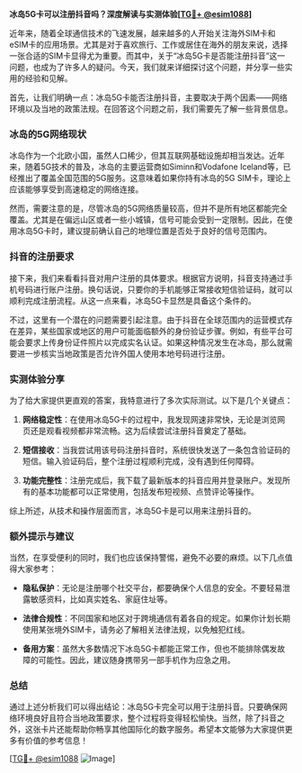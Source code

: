 **冰岛5G卡可以注册抖音吗？深度解读与实测体验[[TG💪+ @esim1088](https://t.me/s/esim1088)]**

近年来，随着全球通信技术的飞速发展，越来越多的人开始关注海外SIM卡和eSIM卡的应用场景。尤其是对于喜欢旅行、工作或居住在海外的朋友来说，选择一张合适的SIM卡显得尤为重要。而其中，关于“冰岛5G卡是否能注册抖音”这一问题，也成为了许多人的疑问。今天，我们就来详细探讨这个问题，并分享一些实用的经验和见解。

首先，让我们明确一点：冰岛5G卡能否注册抖音，主要取决于两个因素——网络环境以及当地的政策法规。在回答这个问题之前，我们需要先了解一些背景信息。

### 冰岛的5G网络现状

冰岛作为一个北欧小国，虽然人口稀少，但其互联网基础设施却相当发达。近年来，随着5G技术的普及，冰岛的主要运营商如Siminn和Vodafone Iceland等，已经推出了覆盖全国范围的5G服务。这意味着如果你持有冰岛的5G SIM卡，理论上应该能够享受到高速稳定的网络连接。

然而，需要注意的是，尽管冰岛的5G网络质量较高，但并不是所有地区都能完全覆盖。尤其是在偏远山区或者一些小城镇，信号可能会受到一定限制。因此，在使用冰岛5G卡时，建议提前确认自己的地理位置是否处于良好的信号范围内。

### 抖音的注册要求

接下来，我们来看看抖音对用户注册的具体要求。根据官方说明，抖音支持通过手机号码进行账户注册。换句话说，只要你的手机能够正常接收短信验证码，就可以顺利完成注册流程。从这一点来看，冰岛5G卡显然是具备这个条件的。

不过，这里有一个潜在的问题需要引起注意。由于抖音在全球范围内的运营模式存在差异，某些国家或地区的用户可能面临额外的身份验证步骤。例如，有些平台可能会要求上传身份证件照片以完成实名认证。如果这种情况发生在冰岛，那么就需要进一步核实当地政策是否允许外国人使用本地号码进行注册。

### 实测体验分享

为了给大家提供更直观的答案，我特意进行了多次实际测试。以下是几个关键点：

1. **网络稳定性**：在使用冰岛5G卡的过程中，我发现网速非常快，无论是浏览网页还是观看视频都非常流畅。这为后续尝试注册抖音奠定了基础。
   
2. **短信接收**：当我尝试用该号码注册抖音时，系统很快发送了一条包含验证码的短信。输入验证码后，整个注册过程顺利完成，没有遇到任何障碍。

3. **功能完整性**：注册完成后，我下载了最新版本的抖音应用并登录账户。发现所有的基本功能都可以正常使用，包括发布短视频、点赞评论等操作。

综上所述，从技术和操作层面而言，冰岛5G卡是可以用来注册抖音的。

### 额外提示与建议

当然，在享受便利的同时，我们也应该保持警惕，避免不必要的麻烦。以下几点值得大家参考：

- **隐私保护**：无论是注册哪个社交平台，都要确保个人信息的安全。不要轻易泄露敏感资料，比如真实姓名、家庭住址等。
  
- **法律合规性**：不同国家和地区对于跨境通信有着各自的规定。如果你计划长期使用某张境外SIM卡，请务必了解相关法律法规，以免触犯红线。

- **备用方案**：虽然大多数情况下冰岛5G卡都能正常工作，但也不能排除偶发故障的可能性。因此，建议随身携带另一部手机作为应急之用。

### 总结

通过上述分析我们可以得出结论：冰岛5G卡完全可以用于注册抖音。只要确保网络环境良好且符合当地政策要求，整个过程将变得轻松愉快。当然，除了抖音之外，这张卡片还能帮助你畅享其他国际化的数字服务。希望本文能够为大家提供更多有价值的参考信息！

[[TG💪+ @esim1088](https://t.me/s/esim1088) ![Image](https://i.postimg.cc/4NQfJmqS/Snipaste-2025-05-13-00-14-12.png)]